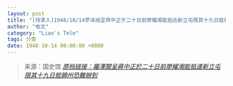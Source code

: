 ```yaml
---
layout: post
title: "[待录入]1948/10/14罗泽闿呈蒋中正于二十日前廖耀湘能抵达新立屯限其十九日抵锦州恐难办到"
author: "电文"
category: "Liao's Tele"
tags: 分类
date: 1948-10-14 00:00:00 +0800
---
```

> 来源：国史馆 [*原档链接：羅澤闓呈蔣中正於二十日前廖耀湘能抵達新立屯限其十九日抵錦州恐難辦到*](https://ahonline.drnh.gov.tw/index.php?act=Display/image/5894457B2y2L=s#d5J)